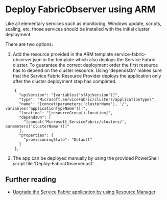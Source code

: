# Deploy FabricObserver using ARM

Like all elementary services such as monitoring, Windows update, scripts, scaling, etc. those services should be installed with the initial cluster deployment. 

There are two options:
1. Add the resource provided in the ARM template service-fabric-observer.json in the template which also deploys the Service Fabric cluster.
   To guarantee the correct deployment order the first resource has to depend on the cluster resource.
   Using 'dependsOn' makes sure that the Service Fabric Resource Provider deploys the application only after the cluster deployment step has completed.

```ARM
    {
      "apiVersion": "[variables('sfApiVersion')]",
      "type": "Microsoft.ServiceFabric/clusters/applicationTypes",
      "name": "[concat(parameters('clusterName'), '/', variables('applicationTypeName'))]",
      "location": "[resourceGroup().location]",
      "dependsOn": [
        "[concat('Microsoft.ServiceFabric/clusters/', parameters('clusterName'))]"
      ],
      "properties": {
        "provisioningState": "Default"
      }
    },
``` 

2. The app can be deployed manually by using the provided PowerShell script file 'Deploy-FabricObserver.ps1'.


## Further reading
- [Upgrade the Service Fabric application by using Resource Manager](https://docs.microsoft.com/en-us/azure/service-fabric/service-fabric-concept-resource-model#upgrade-the-service-fabric-application-by-using-resource-manager)